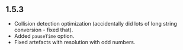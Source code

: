 ## 1.5.3

- Collision detection optimization (accidentally did lots of long string conversion - fixed that).
- Added `pauseTime` option.
- Fixed artefacts with resolution with odd numbers.
